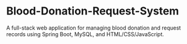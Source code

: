 # Blood-Donation-Request-System
A full-stack web application for managing blood donation and request records using Spring Boot, MySQL, and HTML/CSS/JavaScript.
